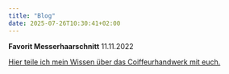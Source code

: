 ```yaml
---
title: "Blog"
date: 2025-07-26T10:30:41+02:00
---
```

**Favorit Messerhaarschnitt**
11.11.2022

[Hier teile ich mein Wissen über das Coiffeurhandwerk mit euch.](https://blogsonjashaarstyle.blogspot.com/?m=1)

